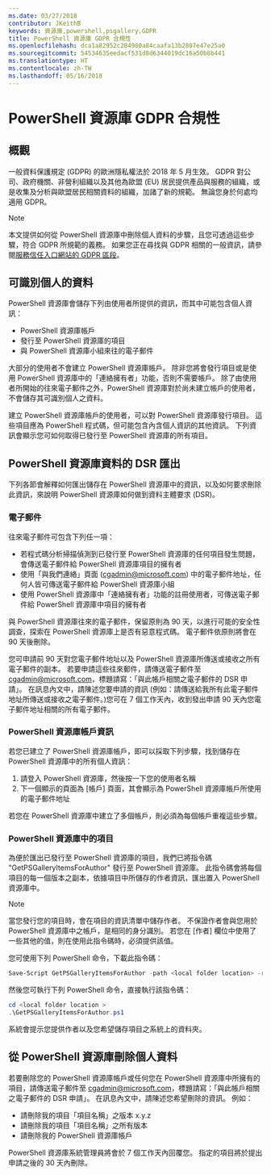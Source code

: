 ```yaml
---
ms.date: 03/27/2018
contributor: JKeithB
keywords: 資源庫,powershell,psgallery,GDPR
title: PowerShell 資源庫 GDPR 合規性
ms.openlocfilehash: dca1a82952c284980a84caafa13b2807e47e25a0
ms.sourcegitcommit: 54534635eedacf531d8d6344019dc16a50b8b441
ms.translationtype: HT
ms.contentlocale: zh-TW
ms.lasthandoff: 05/16/2018
---
```

# <a name="powershell-gallery-gdpr-compliance"></a>PowerShell 資源庫 GDPR 合規性

## <a name="overview"></a>概觀

一般資料保護規定 (GDPR) 的歐洲隱私權法於 2018 年 5 月生效。
GDPR 對公司、政府機關、非營利組織以及其他為歐盟 (EU) 居民提供產品與服務的組織，或是收集及分析與歐盟居民相關資料的組織，加諸了新的規範。
無論您身於何處均適用 GDPR。

> [!NOTE]
> 本文提供如何從 PowerShell 資源庫中刪除個人資料的步驟，且您可透過這些步驟，符合 GDPR 所規範的義務。 如果您正在尋找與 GDPR 相關的一般資訊，請參閱[服務信任入口網站的 GDPR 區段](https://servicetrust.microsoft.com/ViewPage/GDPRGetStarted)。

## <a name="personally-identifiable-data"></a>可識別個人的資料

PowerShell 資源庫會儲存下列由使用者所提供的資訊，而其中可能包含個人資訊：

* PowerShell 資源庫帳戶
* 發行至 PowerShell 資源庫的項目
* 與 PowerShell 資源庫小組來往的電子郵件

大部分的使用者不會建立 PowerShell 資源庫帳戶。
除非您將會發行項目或是使用 PowerShell 資源庫中的「連絡擁有者」功能，否則不需要帳戶。
除了由使用者所開始的往來電子郵件之外，PowerShell 資源庫對於尚未建立帳戶的使用者，不會儲存其可識別個人之資料。

建立 PowerShell 資源庫帳戶的使用者，可以對 PowerShell 資源庫發行項目。
這些項目應為 PowerShell 程式碼，但可能包含內含個人資訊的其他資訊。
下列資訊會顯示您可如何取得已發行至 PowerShell 資源庫的所有項目。

## <a name="dsr-export-of-powershell-gallery-data"></a>PowerShell 資源庫資料的 DSR 匯出

下列各節會解釋如何匯出儲存在 PowerShell 資源庫中的資訊，以及如何要求刪除此資訊，來說明 PowerShell 資源庫如何做到資料主體要求 (DSR)。

### <a name="email"></a>電子郵件

往來電子郵件可包含下列任一項：

* 若程式碼分析掃描偵測到已發行至 PowerShell 資源庫的任何項目發生問題，會傳送電子郵件給 PowerShell 資源庫項目的擁有者
* 使用「與我們連絡」頁面 (cgadmin@microsoft.com) 中的電子郵件地址，任何人皆可傳送電子郵件給 PowerShell 資源庫小組
* 使用 PowerShell 資源庫中「連絡擁有者」功能的註冊使用者，可傳送電子郵件給 PowerShell 資源庫中項目的擁有者

與 PowerShell 資源庫往來的電子郵件，保留原則為 90 天，以進行可能的安全性調查，探索在 PowerShell 資源庫上是否有惡意程式碼。
電子郵件依原則將會在 90 天後刪除。

您可申請前 90 天對您電子郵件地址以及 PowerShell 資源庫所傳送或接收之所有電子郵件的副本。
若要申請這些往來郵件，請傳送電子郵件至 cgadmin@microsoft.com，標題請寫：「與此帳戶相關之電子郵件的 DSR 申請」。
在訊息內文中，請陳述您要申請的資訊 (例如：請傳送給我所有此電子郵件地址所傳送或接收之電子郵件。)您可在 7 個工作天內，收到發出申請 90 天內您電子郵件地址相關的所有電子郵件。

### <a name="powershell-gallery-account-information"></a>PowerShell 資源庫帳戶資訊

若您已建立了 PowerShell 資源庫帳戶，即可以採取下列步驟，找到儲存在 PowerShell 資源庫中的所有個人資訊：

1. 請登入 PowerShell 資源庫，然後按一下您的使用者名稱
2. 下一個顯示的頁面為 [帳戶] 頁面，其會顯示為 PowerShell 資源庫帳戶所使用的電子郵件地址

若您在 PowerShell 資源庫中建立了多個帳戶，則必須為每個帳戶重複這些步驟。

### <a name="items-in-the-powershell-gallery"></a>PowerShell 資源庫中的項目

為便於匯出已發行至 PowerShell 資源庫的項目，我們已將指令碼 "GetPSGalleryItemsForAuthor" 發行至 PowerShell 資源庫。
此指令碼會將每個項目的每一個版本之副本，依據項目中所儲存的作者資訊，匯出置入 PowerShell 資源庫中。

> [!NOTE]
> 當您發行您的項目時，會在項目的資訊清單中儲存作者。
> 不保證作者會與您用於 PowerShell 資源庫中之帳戶，是相同的身分識別。
> 若您在 [作者] 欄位中使用了一些其他的值，則在使用此指令碼時，必須提供該值。

您可使用下列 PowerShell 命令，下載此指令碼：

```powershell
Save-Script GetPSGalleryItemsForAuthor -path <local folder location> -repository psgallery
```

然後您可執行下列 PowerShell 命令，直接執行該指令碼：

```powershell
cd <local folder location >
.\GetPSGalleryItemsForAuthor.ps1
```

系統會提示您提供作者以及您希望儲存項目之系統上的資料夾。

## <a name="deleting-personal-data-from-the-powershell-gallery"></a>從 PowerShell 資源庫刪除個人資料

若要刪除您的 PowerShell 資源庫帳戶或任何您在 PowerShell 資源庫中所擁有的項目，請傳送電子郵件至 cgadmin@microsoft.com，標題請寫：「與此帳戶相關之電子郵件的 DSR 申請」。
在訊息內文中，請陳述您希望刪除的資訊。 例如：

* 請刪除我的項目「項目名稱」之版本 x.y.z
* 請刪除我的項目「項目名稱」之所有版本
* 請刪除我的 PowerShell 資源庫帳戶

PowerShell 資源庫系統管理員將會於 7 個工作天內回覆您。
指定的項目將於提出申請之後的 30 天內刪除。
